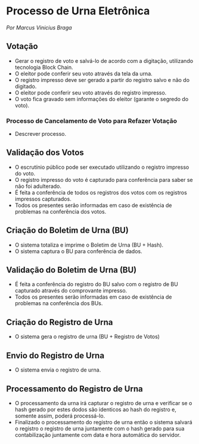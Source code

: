 # Processo de Urna Eletrônica
_Por Marcus Vinicius Braga_

## Votação
- Gerar o registro de voto e salvá-lo de acordo com a digitação, utilizando tecnologia Block Chain.
- O eleitor pode conferir seu voto através da tela da urna.
- O registro impresso deve ser gerado a partir do registro salvo e não do digitado.  
- O eleitor pode conferir seu voto através do registro impresso.
- O voto fica gravado sem informações do eleitor (garante o segredo do voto).

### Processo de Cancelamento de Voto para Refazer Votação
- Descrever processo. 

## Validação dos Votos
- O escrutínio público pode ser executado utilizando o registro impresso do voto.
- O registro impresso do voto é capturado para conferência para saber se não foi adulterado.
- É feita a conferência de todos os registros dos votos com os registros impressos capturados.
- Todos os presentes serão informadas em caso de existência de problemas na conferência dos votos.

## Criação do Boletim de Urna (BU)
- O sistema totaliza e imprime o Boletim de Urna (BU + Hash).
- O sistema captura o BU para conferência de dados.

## Validação do Boletim de Urna (BU)
- É feita a conferência do registro do BU salvo com o registro de BU capturado através do comprovante impresso.
- Todos os presentes serão informadas em caso de existência de problemas na conferência dos BUs.

## Criação do Registro de Urna
- O sistema gera o registro de urna (BU + Registro de Votos)

## Envio do Registro de Urna
- O sistema envia o registro de urna.

## Processamento do Registro de Urna
- O processamento da urna irá capturar o registro de urna e verificar se o hash gerado por estes dodos são identicos ao 
  hash do registro e, somente assim, poderá processá-lo.
- Finalizado o processamento do registro de urna então o sistema salvará o registro o registro de urna juntamente com 
  o hash gerado para sua contabilização juntamente com data e hora automática do servidor.
  